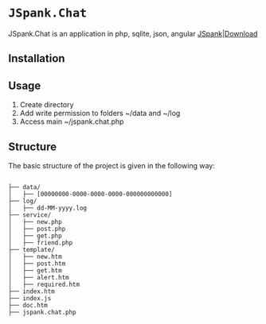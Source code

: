 # `JSpank.Chat`

JSpank.Chat is an application in php, sqlite, json, angular [JSpank](http://www.jspank.com/lab/chat/)|[Download](http://fabiueduardu.github.io/jspank.chat/)

## Installation
## Usage

1. Create directory
2. Add write permission to folders ~/data and ~/log
3. Access main ~/jspank.chat.php

## Structure

The basic structure of the project is given in the following way:

```

├── data/
│   ├── [00000000-0000-0000-0000-000000000000]
├── log/
│   ├── dd-MM-yyyy.log
├── service/
│   ├── new.php
│   ├── post.php
│   ├── get.php
│   ├── friend.php
├── template/
│   ├── new.htm
│   ├── post.htm
│   ├── get.htm
│   ├── alert.htm
│   ├── required.htm
├── index.htm
├── index.js
├── doc.htm
├── jspank.chat.php

